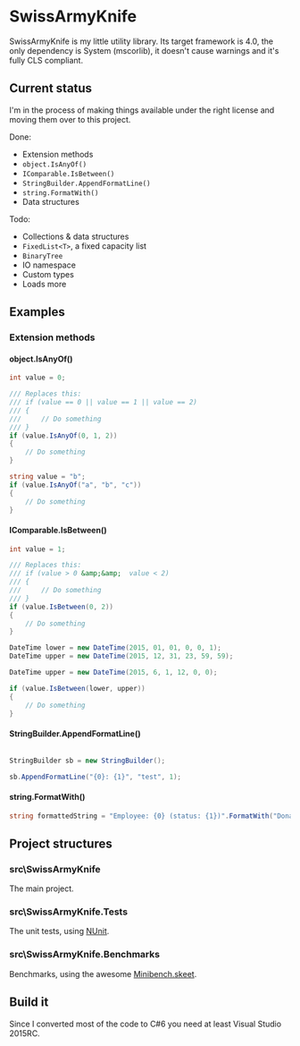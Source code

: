# SwissArmyKnife

SwissArmyKnife is my little utility library. Its target framework is 4.0, the only dependency is System (mscorlib), it doesn't cause warnings and it's fully CLS compliant.

## Current status

I'm in the process of making things available under the right license and moving them over to this project.

Done: 
* Extension methods
 * `object.IsAnyOf()`
 * `IComparable.IsBetween()`
 * `StringBuilder.AppendFormatLine()`
 * `string.FormatWith()`
* Data structures

Todo:
* Collections & data structures
 * `FixedList<T>`, a fixed capacity list
 * `BinaryTree`
* IO namespace
* Custom types
* Loads more

## Examples

### Extension methods

#### object.IsAnyOf()

```csharp
int value = 0;

/// Replaces this:
/// if (value == 0 || value == 1 || value == 2)
/// {
///     // Do something
/// }
if (value.IsAnyOf(0, 1, 2))
{
    // Do something
}
```

```csharp
string value = "b";
if (value.IsAnyOf("a", "b", "c"))
{
    // Do something
}
```

#### IComparable.IsBetween()
```csharp
int value = 1;

/// Replaces this:
/// if (value > 0 &amp;&amp;  value < 2)
/// {
///     // Do something
/// }
if (value.IsBetween(0, 2))
{
    // Do something
}
```

```csharp
DateTime lower = new DateTime(2015, 01, 01, 0, 0, 1);
DateTime upper = new DateTime(2015, 12, 31, 23, 59, 59);

DateTime upper = new DateTime(2015, 6, 1, 12, 0, 0);

if (value.IsBetween(lower, upper))
{
    // Do something
}
```

#### StringBuilder.AppendFormatLine()
```csharp

StringBuilder sb = new StringBuilder();

sb.AppendFormatLine("{0}: {1}", "test", 1);
```

#### string.FormatWith()

```csharp
string formattedString = "Employee: {0} (status: {1})".FormatWith("Donald Duck", "Fired");
```

## Project structures

### src\SwissArmyKnife

The main project.

### src\SwissArmyKnife.Tests

The unit tests, using [NUnit](http://www.nunit.org).

### src\SwissArmyKnife.Benchmarks

Benchmarks, using the awesome [Minibench.skeet](https://github.com/akamsteeg/minibench.skeet).

## Build it

Since I converted most of the code to C#6 you need at least Visual Studio 2015RC.
